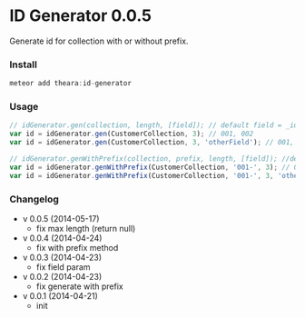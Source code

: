 # ID Generator 0.0.5
Generate id for collection with or without prefix.
### Install
```js
meteor add theara:id-generator
```
### Usage
```js
// idGenerator.gen(collection, length, [field]); // default field = _id
var id = idGenerator.gen(CustomerCollection, 3); // 001, 002
var id = idGenerator.gen(CustomerCollection, 3, 'otherField'); // 001, 002

// idGenerator.genWithPrefix(collection, prefix, length, [field]); //default field = _id
var id = idGenerator.genWithPrefix(CustomerCollection, '001-', 3); // 001-0001, 001-0002 (BranchOffice-ID)
var id = idGenerator.genWithPrefix(CustomerCollection, '001-', 3, 'otherField'); // 001-0001, 001-0002 (BranchOffice-ID)
```
### Changelog
- v 0.0.5 (2014-05-17)
    - fix max length (return null)
- v 0.0.4 (2014-04-24)
    - fix with prefix method
- v 0.0.3 (2014-04-23)
    - fix field param
- v 0.0.2 (2014-04-23)
    - fix generate with prefix
- v 0.0.1 (2014-04-21)
    - init
